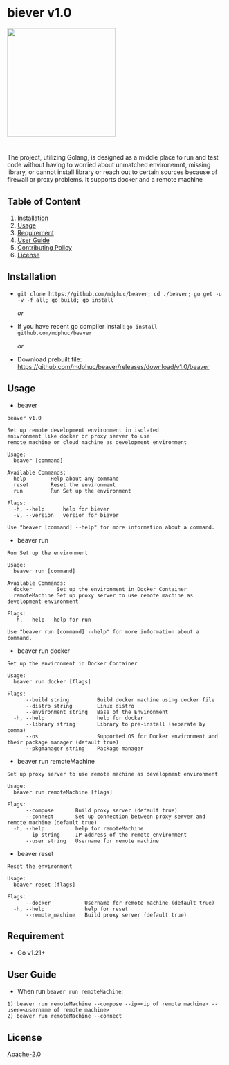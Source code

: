 # biever v1.0

<img src="https://github.com/mdphuc/beaver/assets/41264640/bd857d8c-104b-4c95-9c70-bdb6531c406e" style="width:250px; height:auto">

#
The project, utilizing Golang, is designed as a middle place to run and test code without having to worried about unmatched environemnt, missing library, or cannot install library or reach out to certain sources because of firewall or proxy problems. It supports docker and a remote machine

## Table of Content
1) [Installation](#installation)
2) [Usage](#usage)
3) [Requirement](#requirement)
4) [User Guide](#user-guide)
5) [Contributing Policy](#contributing)
6) [License](#license)

## Installation
- ```git clone https://github.com/mdphuc/beaver; cd ./beaver; go get -u -v -f all; go build; go install```

  _or_
- If you have recent go compiler install: ```go install github.com/mdphuc/beaver```

  _or_
- Download prebuilt file: https://github.com/mdphuc/beaver/releases/download/v1.0/beaver

## Usage
- beaver 
```
beaver v1.0
    
Set up remote development environment in isolated
enivronment like docker or proxy server to use
remote machine or cloud machine as development environment

Usage:
  beaver [command]

Available Commands:
  help        Help about any command
  reset       Reset the environment
  run         Run Set up the environment

Flags:
  -h, --help      help for biever
  -v, --version   version for biever

Use "beaver [command] --help" for more information about a command.
```
- beaver run
```
Run Set up the environment

Usage:
  beaver run [command]

Available Commands:
  docker        Set up the environment in Docker Container
  remoteMachine Set up proxy server to use remote machine as development environment

Flags:
  -h, --help   help for run

Use "beaver run [command] --help" for more information about a command.
```
- beaver run docker
```
Set up the environment in Docker Container

Usage:
  beaver run docker [flags]

Flags:
      --build string         Build docker machine using docker file
      --distro string        Linux distro
      --environment string   Base of the Environment
  -h, --help                 help for docker
      --library string       Library to pre-install (separate by comma)
      --os                   Supported OS for Docker environment and their package manager (default true)
      --pkgmanager string    Package manager
```
- beaver run remoteMachine
```
Set up proxy server to use remote machine as development environment

Usage:
  beaver run remoteMachine [flags]

Flags:
      --compose       Build proxy server (default true)
      --connect       Set up connection between proxy server and remote machine (default true)
  -h, --help          help for remoteMachine
      --ip string     IP address of the remote environment
      --user string   Username for remote machine
```
- beaver reset
```
Reset the environment

Usage:
  beaver reset [flags]

Flags:
      --docker           Username for remote machine (default true)
  -h, --help             help for reset
      --remote_machine   Build proxy server (default true)
```

## Requirement
- Go v1.21+

## User Guide
- When run `beaver run remoteMachine`:
```
1) beaver run remoteMachine --compose --ip=<ip of remote machine> --user=<username of remote machine>
2) beaver run remoteMachine --connect
```

## License
[Apache-2.0](https://choosealicense.com/licenses/apache-2.0/)

